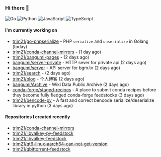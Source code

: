 ### Hi there 👋

![Go](https://img.shields.io/badge/go-%2300ADD8.svg?style=for-the-badge&logo=go&logoColor=white)
![Python](https://img.shields.io/badge/python-3670A0?style=for-the-badge&logo=python&logoColor=ffdd54)
![JavaScript](https://img.shields.io/badge/javascript-%23323330.svg?style=for-the-badge&logo=javascript&logoColor=%23F7DF1E)
![TypeScript](https://img.shields.io/badge/typescript-%23007ACC.svg?style=for-the-badge&logo=typescript&logoColor=white)

#### I'm currently working on

- [trim21/go-phpserialize](https://github.com/trim21/go-phpserialize) - PHP `serialize` and `unserialize` in Golang (today)
- [trim21/conda-channel-mirrors](https://github.com/trim21/conda-channel-mirrors) -  (1 day ago)
- [trim21/bangumi-pages](https://github.com/trim21/bangumi-pages) -  (2 days ago)
- [bangumi/server-private](https://github.com/bangumi/server-private) - HTTP sever for private api (2 days ago)
- [bangumi/server](https://github.com/bangumi/server) - API server for bgm.tv (2 days ago)
- [trim21/search](https://github.com/trim21/search) -  (2 days ago)
- [trim21/blog](https://github.com/trim21/blog) - 个人博客 (2 days ago)
- [bangumi/Archive](https://github.com/bangumi/Archive) - Wiki Data Public Archive (2 days ago)
- [conda-forge/staged-recipes](https://github.com/conda-forge/staged-recipes) - A place to submit conda recipes before they become fully fledged conda-forge feedstocks (3 days ago)
- [trim21/bencode-py](https://github.com/trim21/bencode-py) - A fast and correct bencode serialize/deserialize library in python (3 days ago)

#### Repositories I created recently

- [trim21/conda-channel-mirrors](https://github.com/trim21/conda-channel-mirrors)
- [trim21/libvalkey-py-feedstock](https://github.com/trim21/libvalkey-py-feedstock)
- [trim21/libvalkey-feedstock](https://github.com/trim21/libvalkey-feedstock)
- [trim21/qt6-linux-aarch64-can-not-get-version](https://github.com/trim21/qt6-linux-aarch64-can-not-get-version)
- [trim21/qbittorrent-feedstock](https://github.com/trim21/qbittorrent-feedstock)
